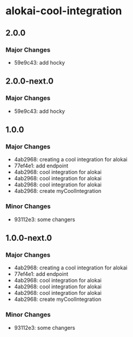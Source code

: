 # alokai-cool-integration

## 2.0.0

### Major Changes

- 59e9c43: add hocky

## 2.0.0-next.0

### Major Changes

- 59e9c43: add hocky

## 1.0.0

### Major Changes

- 4ab2968: creating a cool integration for alokai
- 77ef4e1: add endpoint
- 4ab2968: cool integration for alokai
- 4ab2968: cool integration for alokai
- 4ab2968: cool integration for alokai
- 4ab2968: create myCoolIntegration

### Minor Changes

- 93112e3: some changers

## 1.0.0-next.0

### Major Changes

- 4ab2968: creating a cool integration for alokai
- 77ef4e1: add endpoint
- 4ab2968: cool integration for alokai
- 4ab2968: cool integration for alokai
- 4ab2968: cool integration for alokai
- 4ab2968: create myCoolIntegration

### Minor Changes

- 93112e3: some changers
